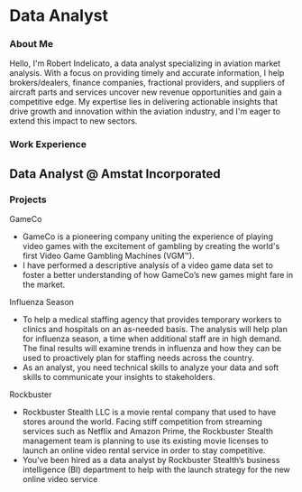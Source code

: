 # Data Analyst

### About Me
Hello, I'm Robert Indelicato, a data analyst specializing in aviation market analysis. With a focus on providing timely and accurate information, I help brokers/dealers, finance companies, fractional providers, and suppliers of aircraft parts and services uncover new revenue opportunities and gain a competitive edge. My expertise lies in delivering actionable insights that drive growth and innovation within the aviation industry, and I'm eager to extend this impact to new sectors.

### Work Experience
Data Analyst @ Amstat Incorporated
-


### Projects
GameCo
- GameCo is a pioneering company uniting the experience of playing video games with the excitement of gambling by creating the world's first Video Game Gambling Machines (VGM™). 
- I have performed a descriptive analysis of a video game data set to foster a
better understanding of how GameCo’s new games might fare in the market.


Influenza Season
- To help a medical staffing agency that provides temporary workers to clinics
and hospitals on an as-needed basis. The analysis will help plan for influenza
season, a time when additional staff are in high demand. The final results will
examine trends in influenza and how they can be used to proactively plan for
staffing needs across the country.
- As an analyst, you need technical skills to analyze your data and soft skills to communicate your
insights to stakeholders.


Rockbuster
- Rockbuster Stealth LLC is a movie rental company that used to have stores around the
world. Facing stiff competition from streaming services such as Netflix and Amazon Prime,
the Rockbuster Stealth management team is planning to use its existing movie licenses to
launch an online video rental service in order to stay competitive.
- You’ve been hired as a data analyst by Rockbuster Stealth’s business intelligence (BI)
department to help with the launch strategy for the new online video service



